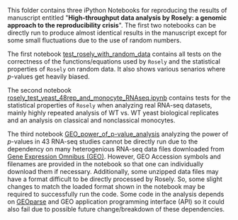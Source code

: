 This folder contains three iPython Notebooks for reproducing the results of manuscript entitled 
"**High-throughput data analysis by Rosely: a genomic approach to the reproducibility crisis**".  The first two notebooks can be directly run 
to produce almost identical results in the manuscript except for some small fluctuations due to the use of random numbers. 

The first notebook [test_rosely_with_random_data](https://github.com/yjiangnan/rosely/new/master/examples/manuscript_code/test_rosely_with_random_data.ipynb)
contains all tests on the correctness of the functions/equations used by `Rosely` and the statistical properties of `Rosely` on random data.
It also shows various senarios where *p*-values get heavily biased.

The second notebook [rosely_test_yeast_48rep_and_monocyte_RNAseq.ipynb](rosely_test_yeast_48rep_and_monocyte_RNAseq.ipynb) contains tests
for the statistical properties of `Rosely` when analyzing real RNA-seq datasets, mainly highly repeated analysis of WT vs. WT yeast biological
replicates and an analysis on classical and nonclassical monocytes.


The third notebook [GEO_power_of_p-value_analysis](GEO_power_of_p-value_analysis.ipynb)  analyzing the power of *p*-values in 
43 RNA-seq studies cannot be directly run due to the dependency on many heterogenious RNA-seq 
data files downloaded from [Gene Expression Omnibus (GEO)](https://www.ncbi.nlm.nih.gov/gds). However, GEO Accession symbols and filenames 
are provided in the notebook so that one can individually download them if necessary. Additionally, some unzipped data files may have a 
format difficult to be directly processed by Rosely. So, some slight changes to match the loaded format shown in the notebook may be required
to successfully run the code. Some code in the analysis depends on [GEOparse](https://pypi.org/project/GEOparse/) and GEO application 
programming interface (API) so it could also fail due to possible future change/breakdown of these dependencies. 
